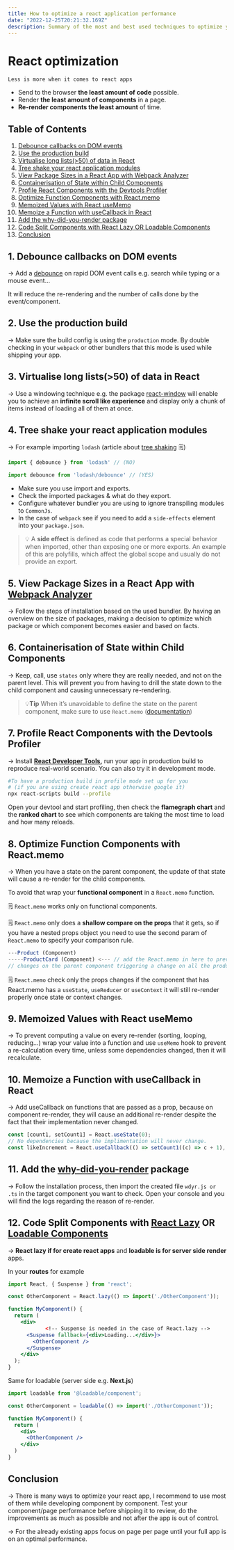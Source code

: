 ```yaml
---
title: How to optimize a react application performance
date: "2022-12-25T20:21:32.169Z"
description: Summary of the most and best used techniques to optimize your react application performance.
---
```


# React optimization

`Less is more when it comes to react apps`

- Send to the browser **the least amount of code** possible.
- Render **the least amount of components** in a page.
- **Re-render components the least amount** of time.


## Table of Contents
1. [Debounce callbacks on DOM events](#1-debounce-callbacks-on-dom-events)
2. [Use the production build](#2-use-the-production-build)
3. [Virtualise  long lists(>50) of data in React](#3-virtualise-long-lists50-of-data-in-react)
4. [Tree shake your react application modules](#4-tree-shake-your-react-application-modules)
5. [View Package Sizes in a React App with Webpack Analyzer](#5-view-package-sizes-in-a-react-app-with-webpack-analyzer)
6. [Containerisation of State within Child Components](#6-containerisation-of-state-within-child-components)
7. [Profile React Components with the Devtools Profiler](#7-profile-react-components-with-the-devtools-profiler)
8. [Optimize Function Components with React.memo](#8-optimize-function-components-with-reactmemo)
9. [Memoized Values with React useMemo](#9-memoized-values-with-react-usememo)
10. [Memoize a Function with useCallback in React](#10-memoize-a-function-with-usecallback-in-react)
11. [Add the why-did-you-render package](#11-add-the-why-did-you-render-package)
12. [Code Split Components with React Lazy OR Loadable Components](#12-code-split-components-with-react-lazy-or-loadable-components)
13. [Conclusion](#conclusion)

## 1. Debounce callbacks on DOM events

→ Add a [debounce](https://lodash.com/docs/4.17.15#debounce) on rapid DOM event calls e.g. search while typing or a mouse event... 

It will reduce the re-rendering and the number of calls done by the event/component. 

## 2. Use the production build

→ Make sure the build config is using the `production` mode. By double checking in your `webpack` or other bundlers that this mode is used while shipping your app.

## 3. Virtualise  long lists(>50) of data in React

→ Use a windowing technique e.g. the package [react-window](https://www.npmjs.com/package/react-window) will enable you to achieve an **infinite scroll like experience** and display only a chunk of items instead of loading all of them at once. 

## 4. Tree shake your react application modules

→ For example importing `lodash`  (article about [tree shaking](https://webpack.js.org/guides/tree-shaking/) 🗒️)

```jsx
import { debounce } from 'lodash' // (NO)

import debounce from 'lodash/debounce' // (YES)
```

- Make sure you use import and exports.
- Check the imported packages & what do they export.
- Configure whatever bundler you are using to ignore transpiling modules to `CommonJs`.
- In the case of `webpack` see if you need to add a `side-effects` element into your `package.json`.

> 💡
A **side effect** is defined as code that performs a special behavior when imported, other than exposing one or more exports. An example of this are polyfills, which affect the global scope and usually do not provide an export.
> 

## 5. **View Package Sizes in a React App with [Webpack Analyzer](https://www.npmjs.com/package/webpack-bundle-analyzer)**

→ Follow the steps of installation based on the used bundler. By having an overview on the size of packages, making a decision to optimize which package or which component becomes easier and based on facts.

 

## 6. **Containerisation of State within Child Components**

→ Keep, call, use `states` only where they are really needed, and not on the parent level. This will prevent you from having to drill the state down to the child component and causing unnecessary re-rendering.  

> 💡**Tip**
When it’s unavoidable to define the state on the parent component, make sure to use `React.memo` ([documentation](https://beta.reactjs.org/reference/react/memo))
> 

## 7. **Profile React Components with the Devtools Profiler**

→ Install **[React Developer Tools](https://chrome.google.com/webstore/detail/react-developer-tools/fmkadmapgofadopljbjfkapdkoienihi?hl=en),** run your app in production build to reproduce real-world scenario. You can also try it in development mode.

```bash
#To have a production build in profile mode set up for you 
# (if you are using create react app otherwise google it)
npx react-scripts build --profile
```

Open your devtool and start profiling, then check the **flamegraph chart** and the **ranked chart** to see which components are taking the most time to load and how many reloads. 

## 8. **Optimize Function Components with React.memo**

→ When you have a state on the parent component, the update of that state will cause a re-render for the child components.

To avoid that wrap your **functional component** in a `React.memo` function. 

🗒️ `React.memo` works only on functional components.

🗒️ `React.memo` only does a **shallow compare on the props** that it gets, so if you have a nested props object you need to use the second param of `React.memo` to specify your comparison rule.

```jsx
---Product (Component) 
-----ProductCard (Component) <--- // add the React.memo in here to prevent 
// changes on the parent component triggering a change on all the product cards.
```

🗒️ `React.memo` check only the props changes if the component that has React.memo has a `useState`, `useReducer` or `useContext` it will still re-render properly once state or context changes.

## 9. **Memoized Values with React useMemo**

→ To prevent computing a value on every re-render (sorting, looping, reducing…) wrap your value into a function and use `useMemo` hook to prevent a re-calculation every time, unless some dependencies changed, then it will recalculate. 

## 10. **Memoize a Function with useCallback in React**

→ Add useCallback on functions that are passed as a prop, because on component re-render, they will cause an additional re-render despite the fact that their implementation never changed.

```jsx
const [count1, setCount1] = React.useState(0);
// No dependencies because the implimentation will never change. 
const likeIncrement = React.useCallback(() => setCount1((c) => c + 1), []); 
```

## 11. **Add the [why-did-you-render](https://github.com/welldone-software/why-did-you-render) package**

→ Follow the installation process, then import the created file `wdyr.js or .ts` in the target component you want to check. 
Open your console and you will find the logs regarding the reason of re-render.

## 12. **Code Split Components with [React Lazy](https://reactjs.org/docs/code-splitting.html#reactlazy) OR [Loadable Components](https://loadable-components.com/docs/getting-started/)**

→ **React lazy if for create react apps** and **loadable is for server side render** apps.

In your **routes** for example

```jsx
import React, { Suspense } from 'react';

const OtherComponent = React.lazy(() => import('./OtherComponent'));

function MyComponent() {
  return (
    <div>
			<!-- Suspense is needed in the case of React.lazy -->
      <Suspense fallback={<div>Loading...</div>}>
        <OtherComponent />
      </Suspense>
    </div>
  );
}
```

Same for loadable (server side e.g. **Next.js**)

```jsx
import loadable from '@loadable/component';

const OtherComponent = loadable(() => import('./OtherComponent'));

function MyComponent() {
  return (
    <div>
      <OtherComponent />
    </div>
  )
}
```

## Conclusion

→ There is many ways to optimize your react app, I recommend to use most of them while developing component by component. Test your component/page performance before shipping it to review, do the improvements as much as possible and not after the app is out of control.

→ For the already existing apps focus on page per page until your full app is on an optimal performance.